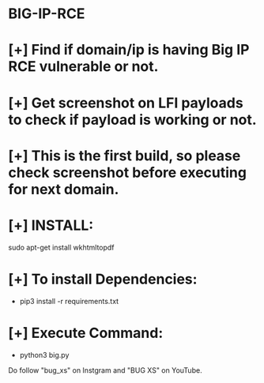 # BIG-IP-RCE
# [+] Find if domain/ip is having Big IP RCE vulnerable or not.

# [+] Get screenshot on LFI payloads to check if payload is working or not.

# [+] This is the first build, so please check screenshot before executing for next domain.


# [+] INSTALL: 
sudo apt-get install wkhtmltopdf
# [+] To install Dependencies:

- pip3 install -r requirements.txt

# [+] Execute Command:

- python3 big.py


Do follow "bug_xs" on Instgram and "BUG XS" on YouTube.



